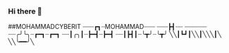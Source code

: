 ### Hi there 👋

<!--
**MOHAMMADCYBERIT/MOHAMMADCYBERIT** is a ✨ _special_ ✨ repository because its `README.md` (this file) appears on your GitHub profile.

Here are some ideas to get you started:

- 🔭 I’m currently working on ...
- 🌱 I’m currently learning ...
- 👯 I’m looking to collaborate on ...
- 🤔 I’m looking for help with ...
- 💬 Ask me about ...
- 📫 How to reach me: ...
- 😄 Pronouns: ...
- ⚡ Fun fact: ...
-->
##MOHAMMADCYBERIT
┈┈┈┏┓┈MOHAMMAD┈┈┈
┈┈┈┣┫┈┈ ┈┈┈┈┈┈
┈┈╭╯╰╮┈┏━┓┈┏━┓
┈┈┃╭╮┃┈┣━┫┈┣━┫
┈┈┃┣┫┃┈╰┳╯┈╰┳╯
╲╲┃┗┛┃╲╲┃╲╲╲┃╲ 
╲╲╰━━╯╲



‌
